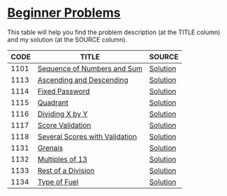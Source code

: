 # [Beginner Problems](https://www.urionlinejudge.com.br/judge/en/problems/index/1?page=3)

This table will help you find the problem description (at the TITLE column) and my solution (at the SOURCE column).

CODE | TITLE | SOURCE
---- | ----- | ------
1101 | [Sequence of Numbers and Sum](https://www.urionlinejudge.com.br/judge/en/problems/view/1101) | [Solution](./1101/main.go)
1113 | [Ascending and Descending](https://www.urionlinejudge.com.br/judge/en/problems/view/1113) | [Solution](./1113/main.go)
1114 | [Fixed Password](https://www.urionlinejudge.com.br/judge/en/problems/view/1114) | [Solution](./1114/main.go)
1115 | [Quadrant](https://www.urionlinejudge.com.br/judge/en/problems/view/1115) | [Solution](./1115/main.go)
1116 | [Dividing X by Y](https://www.urionlinejudge.com.br/judge/en/problems/view/1116) | [Solution](./1116/main.go)
1117 | [Score Validation](https://www.urionlinejudge.com.br/judge/en/problems/view/1117) | [Solution](./1117/main.go)
1118 | [Several Scores with Validation](https://www.urionlinejudge.com.br/judge/en/problems/view/1118) | [Solution](./1118/main.go)
1131 | [Grenais](https://www.urionlinejudge.com.br/judge/en/problems/view/1131) | [Solution](./1131/main.go)
1132 | [Multiples of 13](https://www.urionlinejudge.com.br/judge/en/problems/view/1132) | [Solution](./1132/main.go)
1133 | [Rest of a Division](https://www.urionlinejudge.com.br/judge/en/problems/view/1133) | [Solution](./1133/main.go)
1134 | [Type of Fuel](https://www.urionlinejudge.com.br/judge/en/problems/view/1134) | [Solution](./1134/main.go)
